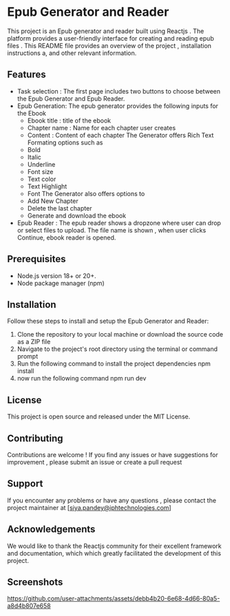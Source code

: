 # Epub Generator and Reader

This project is an Epub generator and reader built using Reactjs . The platform provides a user-friendly interface for creating and reading epub files . This README file provides an overview of the project , installation instructions a, and other relevant information.

## Features
 - Task selection : The first page includes two buttons to choose between the Epub Generator and Epub Reader.
 - Epub Generation: The epub generator provides the following inputs for the Ebook
      - Ebook title : title of the ebook
      - Chapter name : Name for each chapter user creates
      - Content : Content of each chapter
   The Generator offers Rich Text Formating options such as
      - Bold
      - Italic
      - Underline
      - Font size
      - Text color
      - Text Highlight
      - Font
   The Generator also offers options to
      - Add New Chapter
      - Delete the last chapter
      - Generate and download the ebook
  - Epub Reader : The epub reader shows a dropzone where user can drop or select files to upload. The file name is shown , when user clicks Continue, ebook reader is opened.

## Prerequisites
- Node.js version 18+ or 20+.
- Node package manager (npm)
  
## Installation 
Follow these steps to install and setup the Epub Generator and Reader:
1. Clone the repository to your local machine or download the source code as a ZIP file
2. Navigate to the project's root directory using the terminal or command prompt
3. Run the following command to install the project dependencies
   npm install
4. now run the following command
   npm run dev

## License
This project is open source and released under the MIT License.

## Contributing 
Contributions are welcome ! If you find any issues or have suggestions for improvement , please submit an issue or create a pull request

## Support 
If you encounter any problems or have any questions , please contact the project maintainer at [siya.pandey@iphtechnologies.com]

## Acknowledgements 
We would like to thank the Reactjs  community for their excellent framework and documentation, which which greatly facilitated the development of this project.

## Screenshots 

https://github.com/user-attachments/assets/debb4b20-6e68-4d66-80a5-a8d4b807e658

